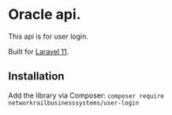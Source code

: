 # Oracle api.
This api is for user login.

Built for [Laravel 11](https://laravel.com/).

## Installation

Add the library via Composer: `composer require networkrailbusinesssystems/user-login`

